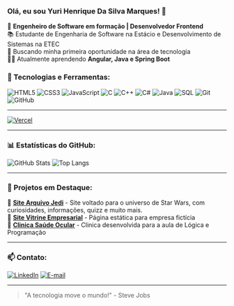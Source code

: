 ### Olá, eu sou Yuri Henrique Da Silva Marques! 👋

🎯 **Engenheiro de Software em formação | Desenvolvedor Frontend**  
📚 Estudante de Engenharia de Software na Estácio e Desenvolvimento de Sistemas na ETEC  
🚀 Buscando minha primeira oportunidade na área de tecnologia  
👨‍💻 Atualmente aprendendo **Angular, Java e Spring Boot**

### 🚀 Tecnologias e Ferramentas:

![HTML5](https://img.shields.io/badge/HTML5-E34F26?style=for-the-badge&logo=html5&logoColor=white)
![CSS3](https://img.shields.io/badge/CSS3-1572B6?style=for-the-badge&logo=css3&logoColor=white)
![JavaScript](https://img.shields.io/badge/JavaScript-F7DF1E?style=for-the-badge&logo=javascript&logoColor=white)
![C](https://img.shields.io/badge/c-3f4fae?style=for-the-badge&logo=c&logoColor=white)
![C++](https://img.shields.io/badge/c++-1c8ad0?style=for-the-badge&logo=c++&logoColor=white)
![C#](https://img.shields.io/badge/c%23-300868?style=for-the-badge&logo=c%23&logoColor=white)
![Java](https://img.shields.io/badge/Java-744e3b?style=for-the-badge&logo=java&logoColor=white)
![SQL](https://img.shields.io/badge/sql-ED7508?style=for-the-badge&logo=sql&logoColor=white)
![Git](https://img.shields.io/badge/Git-F45625?style=for-the-badge&logo=git&logoColor=white)
![GitHub](https://img.shields.io/badge/GitHub-181717?style=for-the-badge&logo=github&logoColor=white)

---

[![Vercel](https://img.shields.io/badge/Vercel-000000?style=for-the-badge&logo=vercel&logoColor=white)](https://vercel.com/henriqueysms-projects/)

---

### 📊 Estatísticas do GitHub:

![GitHub Stats](https://github-readme-stats.vercel.app/api?username=henriqueysm&show_icons=true&theme=tokyonight)
![Top Langs](https://github-readme-stats.vercel.app/api/top-langs/?username=henriqueysm&layout=donut&theme=tokyonight)

---

### 🌟 Projetos em Destaque:

🔹 [**Site Arquivo Jedi**](https://arquivo-jedi.vercel.app/) - Site voltado para o universo de Star Wars, com curiosidades, informações, quizz e muito mais.  
🔹 [**Site Vitrine Empresarial**](https://site-empresarial.vercel.app/) - Página estática para empresa fictícia  
🔹 [**Clinica Saúde Ocular**](https://saudeocular.vercel.app/) - Clinica desenvolvida para a aula de Lógica e Programação

---



### 📫 Contato:

[![LinkedIn](https://img.shields.io/badge/LinkedIn-0077B5?style=for-the-badge&logo=linkedin&logoColor=white)](https://www.linkedin.com/in/yurihenriquemarques/)
[![E-mail](https://img.shields.io/badge/Gmail-D14836?style=for-the-badge&logo=gmail&logoColor=white)](mailto:yuridelara@hotmail.com)

---

> "A tecnologia move o mundo!" - Steve Jobs
